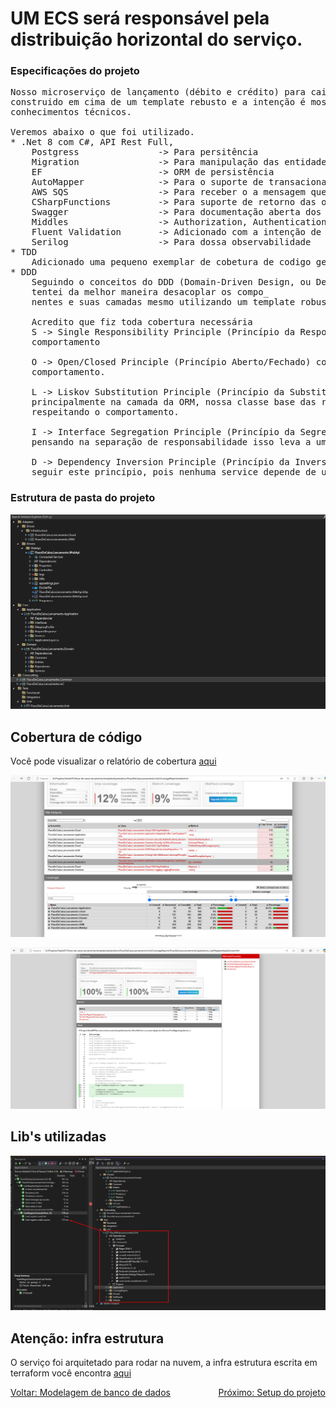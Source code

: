 # UM ECS será responsável pela distribuição horizontal do serviço.

### Especificações do projeto
<pre>
Nosso microserviço de lançamento (débito e crédito) para caixa registradora foi 
construido em cima de um template rebusto e a intenção é mostrar uma porção dos
conhecimentos técnicos.

Veremos abaixo o que foi utilizado.
* .Net 8 com C#, API Rest Full, 
	Postgress				-> Para persitência
	Migration				-> Para manipulação das entidades mapedas
	EF						-> ORM de persistência 
	AutoMapper				-> Para o suporte de transacionar informações entres as camadas 
	AWS SQS					-> Para receber o a mensagem que irá trigar o nosso consumer de consolidação de saldo
	CSharpFunctions			-> Para suporte de retorno das operações entre as camadas (Sucesso, Falha, Binds entre outros) 
	Swagger					-> Para documentação aberta dos nossos endpoints.
	Middles					-> Authorization, Authentication, Exception
	Fluent Validation		-> Adicionado com a intenção de validar entrada e saídas de dados (Instrumentado) 
	Serilog					-> Para dossa observabilidade
* TDD
	Adicionado uma pequeno exemplar de cobetura de codigo gerando o dash para melhor visualização de cobertura.
* DDD
	Seguindo o conceitos do DDD (Domain-Driven Design, ou Design Orientado a Domínio) mesclado com SOLID, onde 
	tentei da melhor maneira desacoplar os compo_
	nentes e suas camadas mesmo utilizando um template robusto para a tarefa.

	Acredito que fiz toda cobertura necessária
	S -> Single Responsibility Principle (Princípio da Responsabilidade Única) as camadas e os serviços assumem este 
	comportamento

	O -> Open/Closed Principle (Princípio Aberto/Fechado) com a utilização de heranças, interfaces para estender o 
	comportamento.

	L -> Liskov Substitution Principle (Princípio da Substituição de Liskov) este princípio está implementado 
	principalmente na camada da ORM, nossa classe base das repositories, onde é criado hierarqui de classe, 
	respeitando o comportamento.

	I -> Interface Segregation Principle (Princípio da Segregação de Interfaces) o projeto todo foi desenvolvido 
	pensando na separação de responsabilidade isso leva a uma situação que precisamos ter interfaces distintas.

	D -> Dependency Inversion Principle (Princípio da Inversão de Dependência) A injeção de dependencia ajuda
	seguir este princípio, pois nenhuma service depende de uma repository.
</pre>

### Estrutura de pasta do projeto
![Descrição da imagem](../.content/0006-estrutura-de-pasta.png)

## Cobertura de código

Você pode visualizar o relatório de cobertura [aqui](https://github.com/romymoura/fluxo-de-caixa-lancamento/tree/main/template/backend/src/FluxoDeCaixa.Lancamento.Unit/CoverageReport)

![Descrição da imagem](../.content/0003-cobertura-de-codigo.png)

![Descrição da imagem](../.content/0004-cobertura-de-codigo.png)

## Lib's utilizadas
![Descrição da imagem](../.content/0005-cobertura-de-codigo.png)

## Atenção: infra estrutura

O serviço foi arquitetado para rodar na nuvem, a infra estrutura escrita em terraform você encontra [aqui](https://github.com/romymoura/fluxo-de-caixa-infra)



<div style="display: flex; justify-content: space-between;">
  <a href="./0002-modelagem-banco-de-dados.md">Voltar: Modelagem de banco de dados</a>
  <a href="./0004-faça-você-mesmo-o-setup.md">Próximo: Setup do projeto</a>
</div>
